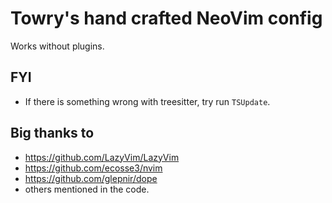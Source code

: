 # Towry's hand crafted NeoVim config

Works without plugins.

## FYI

- If there is something wrong with treesitter, try run `TSUpdate`.

## Big thanks to

- https://github.com/LazyVim/LazyVim
- https://github.com/ecosse3/nvim
- https://github.com/glepnir/dope
- others mentioned in the code.

